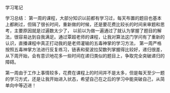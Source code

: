 学习笔记


学习总结：
  第一周的课程，大部分知识以前都有学习过，每天布置的题目也基本上都刷过，但隔了很长时间，重新做的时候，还是要花费比较长的时间来审题和思考，主要原因就是过遍数太少了，
  以前以为做一遍通过了就认为掌握了题目的解法，很容易达到自我满足。通过覃超老师的课程，让我对算法这门学问有了重新的认识，直播课程中真正打动我的是老师灌输的五毒神掌的学习方法，
  第一周严格按照五毒神掌方法进行反复练习，链表和斐波拉契数列掌握得比较好，递归很差，从下周开始，会有意识地花多一些时间在递归类似的题目上，争取完全突破递归的障碍。
  
  第一周由于工作上事情较多，花费在课程上的时间并不是太多，但是每天至少一题的学习方式，还是让我开始进入状态，希望自己在之后的学习中能突破自己，从简单向中等迈进！
